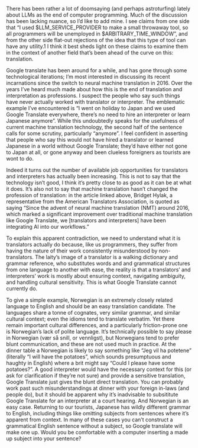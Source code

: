 There has been rather a lot of doomsaying (and perhaps astroturfing) lately about LLMs as the end of computer programming. Much of the discussion has been lacking nuance, so I’d like to add mine. I see claims from one side that “I used $LLM_SERVICE_PROVIDER to make a small throwaway tool, so all programmers will be unemployed in $ARBITRARY_TIME_WINDOW”, and from the other side flat-out rejections of the idea that this type of tool can have any utility.1 I think it best sheds light on these claims to examine them in the context of another field that’s been ahead of the curve on this: translation.

Google translate has been around for a while, and has gone through some technological iterations; I’m most interested in discussing its recent incarnations since the switch to neural machine translation in 2016. Over the years I’ve heard much made about how this is the end of translation and interpretation as professions. I suspect the people who say such things have never actually worked with translator or interpreter. The emblematic example I’ve encountered is “I went on holiday to Japan and we used Google Translate everywhere, there’s no need to hire an interpreter or learn Japanese anymore”. While this undoubtedly speaks for the usefulness of current machine translation technology, the second half of the sentence calls for some scrutiny, particularly “anymore”. I feel confident in asserting that people who say this would not have hired a translator or learned Japanese in a world without Google Translate; they’d have either not gone to Japan at all, or gone anyway and been clueless foreigners as tourists are wont to do.

Indeed it turns out the number of available job opportunities for translators and interpreters has actually been increasing. This is not to say that the technology isn’t good, I think it’s pretty close to as good as it can be at what it does. It’s also not to say that machine translation hasn’t changed the profession of translation: in the article linked above, Bridget Hylak, a representative from the American Translators Association, is quoted as saying “Since the advent of neural machine translation (NMT) around 2016, which marked a significant improvement over traditional machine translation like Google Translate, we [translators and interpreters] have been integrating AI into our workflows.”

To explain this apparent contradiction, we need to understand what it is translators actually do because, like us programmers, they suffer from having the nature of their work consistently misunderstood by non-translators. The laity’s image of a translator is a walking dictionary and grammar reference, who substitutes words and and grammatical structures from one language to another with ease, the reality is that a translators’ and interpreters’ work is mostly about ensuring context, navigating ambiguity, and handling cultural sensitivity. This is what Google Translate cannot currently do.

To give a simple example, Norwegian is an extremely closely related language to English and should be an easy translation candidate. The languages share a tonne of cognates, very similar grammar, and similar cultural context; even the idioms tend to translate verbatim. Yet there remain important cultural differences, and a particularly friction-prone one is Norwegian’s lack of polite language. It’s technically possible to say please in Norwegian (vær så snill, or vennligst), but Norwegians tend to prefer blunt communication, and these are not used much in practice. At the dinner table a Norwegian is likely to say something like “Jeg vil ha potetene” (literally “I will have the potatoes”, which sounds presumptuous and haughty in English) where a brit might say “Could I please have some potatoes?”. A good interpreter would have the necessary context for this (or ask for clarification if they’re not sure) and provide a sensitive translation, Google Translate just gives the blunt direct translation. You can probably work past such misunderstandings at dinner with your foreign in-laws (and people do), but it should be apparent why it’s inadvisable to subsititute Google Translate for an interpreter at a court hearing. And Norwegian is an easy case. Returning to our tourists, Japanese has wildly different grammar to English, including things like omitting subjects from sentences where it’s apparent from context. In many of these cases you can’t construct a grammatical English sentence without a subject, so Google translate will make one up. Would you be comfortable with a computer inserting a made up subject into your sentence?

